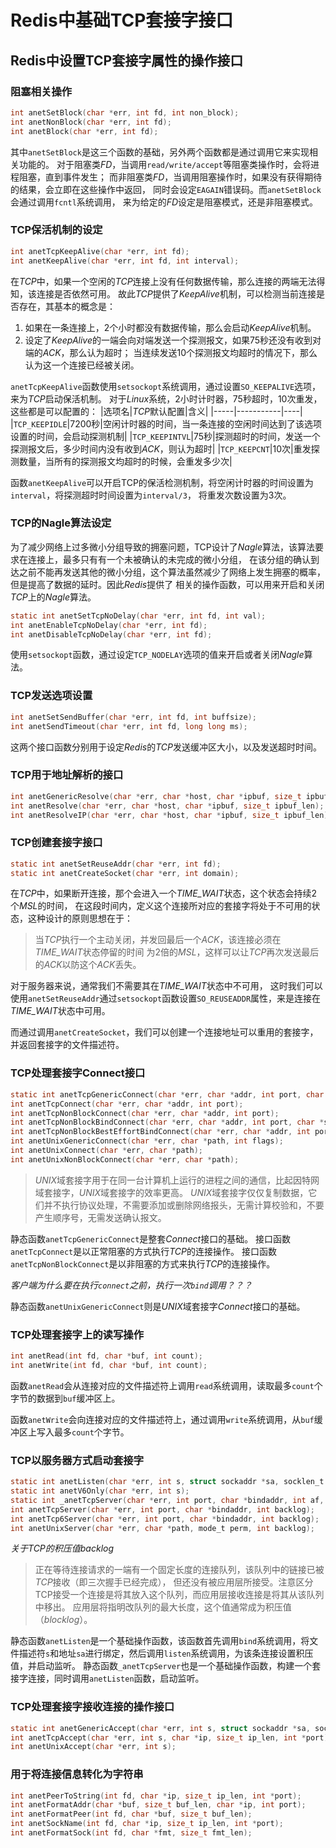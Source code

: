 # Redis中基础TCP套接字接口

## Redis中设置TCP套接字属性的操作接口

### 阻塞相关操作
```c
int anetSetBlock(char *err, int fd, int non_block);
int anetNonBlock(char *err, int fd);
int anetBlock(char *err, int fd);
```
其中`anetSetBlock`是这三个函数的基础，另外两个函数都是通过调用它来实现相关功能的。
对于阻塞类*FD*，当调用`read/write/accept`等阻塞类操作时，会将进程阻塞，直到事件发生；
而非阻塞类*FD*，当调用阻塞操作时，如果没有获得期待的结果，会立即在这些操作中返回，
同时会设定`EAGAIN`错误码。而`anetSetBlock`会通过调用`fcntl`系统调用，
来为给定的*FD*设定是阻塞模式，还是非阻塞模式。

### TCP保活机制的设定
```c
int anetTcpKeepAlive(char *err, int fd);
int anetKeepAlive(char *err, int fd, int interval);
```
在*TCP*中，如果一个空闲的*TCP*连接上没有任何数据传输，那么连接的两端无法得知，该连接是否依然可用。
故此*TCP*提供了*KeepAlive*机制，可以检测当前连接是否存在，其基本的概念是：
1. 如果在一条连接上，2个小时都没有数据传输，那么会启动*KeepAlive*机制。
2. 设定了*KeepAlive*的一端会向对端发送一个探测报文，如果75秒还没有收到对端的*ACK*，那么认为超时；
当连续发送10个探测报文均超时的情况下，那么认为这一个连接已经被关闭。

`anetTcpKeepAlive`函数使用`setsockopt`系统调用，通过设置`SO_KEEPALIVE`选项，来为*TCP*启动保活机制。
对于*Linux*系统，2小时计时器，75秒超时，10次重发，这些都是可以配置的：
|选项名|*TCP*默认配置|含义|
|-----|-----------|----|
|`TCP_KEEPIDLE`|7200秒|空闲计时器的时间，当一条连接的空闲时间达到了该选项设置的时间，会启动探测机制|
|`TCP_KEEPINTVL`|75秒|探测超时的时间，发送一个探测报文后，多少时间内没有收到*ACK*，则认为超时|
|`TCP_KEEPCNT`|10次|重发探测数量，当所有的探测报文均超时的时候，会重发多少次|

函数`anetKeepAlive`可以开启TCP的保活检测机制，将空闲计时器的时间设置为`interval`，将探测超时时间设置为`interval/3`，
将重发次数设置为3次。

### TCP的Nagle算法设定
为了减少网络上过多微小分组导致的拥塞问题，TCP设计了*Nagle*算法，该算法要求在连接上，最多只有有一个未被确认的未完成的微小分组，
在该分组的确认到达之前不能再发送其他的微小分组，这个算法虽然减少了网络上发生拥塞的概率，但是提高了数据的延时。因此*Redis*提供了
相关的操作函数，可以用来开启和关闭*TCP*上的*Nagle*算法。
```c
static int anetSetTcpNoDelay(char *err, int fd, int val);
int anetEnableTcpNoDelay(char *err, int fd);
int anetDisableTcpNoDelay(char *err, int fd);
```
使用`setsockopt`函数，通过设定`TCP_NODELAY`选项的值来开启或者关闭*Nagle*算法。

### TCP发送选项设置
```c
int anetSetSendBuffer(char *err, int fd, int buffsize);
int anetSendTimeout(char *err, int fd, long long ms);
```
这两个接口函数分别用于设定*Redis*的*TCP*发送缓冲区大小，以及发送超时时间。

### TCP用于地址解析的接口
```c
int anetGenericResolve(char *err, char *host, char *ipbuf, size_t ipbuf_len, int flags);
int anetResolve(char *err, char *host, char *ipbuf, size_t ipbuf_len);
int anetResolveIP(char *err, char *host, char *ipbuf, size_t ipbuf_len);
```

### TCP创建套接字接口
```c
static int anetSetReuseAddr(char *err, int fd);
static int anetCreateSocket(char *err, int domain);
```
在*TCP*中，如果断开连接，那个会进入一个*TIME_WAIT*状态，这个状态会持续2个*MSL*的时间，
在这段时间内，定义这个连接所对应的套接字将处于不可用的状态，这种设计的原则思想在于：
> 当*TCP*执行一个主动关闭，并发回最后一个*ACK*，该连接必须在*TIME_WAIT*状态停留的时间
为2倍的*MSL*，这样可以让*TCP*再次发送最后的*ACK*以防这个*ACK*丢失。

对于服务器来说，通常我们不需要其在*TIME_WAIT*状态中不可用，
这时我们可以使用`anetSetReuseAddr`通过`setsockopt`函数设置`SO_REUSEADDR`属性，来是连接在*TIME_WAIT*状态中可用。

而通过调用`anetCreateSocket`，我们可以创建一个连接地址可以重用的套接字，并返回套接字的文件描述符。

### TCP处理套接字Connect接口
```c
static int anetTcpGenericConnect(char *err, char *addr, int port, char *source_addr, int flags);
int anetTcpConnect(char *err, char *addr, int port);
int anetTcpNonBlockConnect(char *err, char *addr, int port);
int anetTcpNonBlockBindConnect(char *err, char *addr, int port, char *source_addr);
int anetTcpNonBlockBestEffortBindConnect(char *err, char *addr, int port, char *source_addr);
int anetUnixGenericConnect(char *err, char *path, int flags);
int anetUnixConnect(char *err, char *path);
int anetUnixNonBlockConnect(char *err, char *path);
```
> *UNIX*域套接字用于在同一台计算机上运行的进程之间的通信，比起因特网域套接字，*UNIX*域套接字的效率更高。
*UNIX*域套接字仅仅复制数据，它们并不执行协议处理，不需要添加或删除网络报头，无需计算校验和，不要产生顺序号，无需发送确认报文。

静态函数`anetTcpGenericConnect`是整套*Connect*接口的基础。
接口函数`anetTcpConnect`是以正常阻塞的方式执行*TCP*的连接操作。
接口函数`anetTcpNonBlockConnect`是以非阻塞的方式来执行*TCP*的连接操作。

*客户端为什么要在执行`connect`之前，执行一次`bind`调用？？？*

静态函数`anetUnixGenericConnect`则是*UNIX*域套接字*Connect*接口的基础。


### TCP处理套接字上的读写操作
```c
int anetRead(int fd, char *buf, int count);
int anetWrite(int fd, char *buf, int count);
```
函数`anetRead`会从连接对应的文件描述符上调用`read`系统调用，读取最多`count`个字节的数据到`buf`缓冲区上。

函数`anetWrite`会向连接对应的文件描述符上，通过调用`write`系统调用，从`buf`缓冲区上写入最多`count`个字节。

### TCP以服务器方式启动套接字
```c
static int anetListen(char *err, int s, struct sockaddr *sa, socklen_t len, int backlog);
static int anetV6Only(char *err, int s);
static int _anetTcpServer(char *err, int port, char *bindaddr, int af, int backlog);
int anetTcpServer(char *err, int port, char *bindaddr, int backlog);
int anetTcp6Server(char *err, int port, char *bindaddr, int backlog);
int anetUnixServer(char *err, char *path, mode_t perm, int backlog);
```
*关于TCP的积压值backlog*
> 正在等待连接请求的一端有一个固定长度的连接队列，该队列中的链接已被*TCP*接收（即三次握手已经完成），
但还没有被应用层所接受。注意区分TCP接受一个连接是将其放入这个队列，而应用层接收连接是将其从该队列中移出。
应用层将指明改队列的最大长度，这个值通常成为积压值（*blocklog*）。

静态函数`anetListen`是一个基础操作函数，该函数首先调用`bind`系统调用，将文件描述符`s`和地址`sa`进行绑定，然后调用`listen`系统调用，为该条连接设置积压值，并启动监听。
静态函数`_anetTcpServer`也是一个基础操作函数，构建一个套接字连接，同时调用`anetListen`函数，启动监听。

### TCP处理套接字接收连接的操作接口
```c
static int anetGenericAccept(char *err, int s, struct sockaddr *sa, socklen_t *len);
int anetTcpAccept(char *err, int s, char *ip, size_t ip_len, int *port);
int anetUnixAccept(char *err, int s);
```

### 用于将连接信息转化为字符串
```c
int anetPeerToString(int fd, char *ip, size_t ip_len, int *port);
int anetFormatAddr(char *buf, size_t buf_len, char *ip, int port);
int anetFormatPeer(int fd, char *buf, size_t buf_len);
int anetSockName(int fd, char *ip, size_t ip_len, int *port);
int anetFormatSock(int fd, char *fmt, size_t fmt_len);
```
